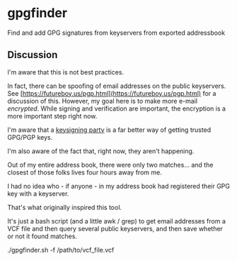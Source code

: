 # gpgfinder

Find and add GPG signatures from keyservers from exported addressbook


## Discussion

I'm aware that this is not best practices. 

In fact, there can be spoofing of email addresses on the public keyservers. See [https://futureboy.us/pgp.html](https://futureboy.us/pgp.html) for a discussion of this.  However, my goal here is to make more e-mail *encrypted*.  While signing and verification are important, the encryption is a more important step right now.

I'm aware that a [keysigning party](http://www.cryptnet.net/fdp/crypto/keysigning_party/en/keysigning_party.html) is a far better way of getting trusted GPG/PGP keys. 

I'm also aware of the fact that, right now, they aren't happening.

Out of my entire address book, there were only two matches... and the closest of those folks lives four hours away from me.

I had no idea who - if anyone - in my address book had registered their GPG key with a keyserver.  

That's what originally inspired this tool.

It's just a bash script (and a little awk / grep) to get email addresses from a VCF file and then query several public keyservers, and then save whether or not it found matches.  

./gpgfinder.sh -f /path/to/vcf_file.vcf

